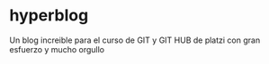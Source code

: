 # hyperblog
Un blog increible para el curso de GIT y GIT HUB de platzi con gran esfuerzo
y mucho orgullo
